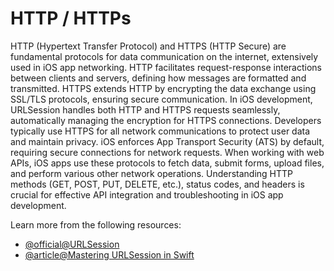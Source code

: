 # HTTP / HTTPs

HTTP (Hypertext Transfer Protocol) and HTTPS (HTTP Secure) are fundamental protocols for data communication on the internet, extensively used in iOS app networking. HTTP facilitates request-response interactions between clients and servers, defining how messages are formatted and transmitted. HTTPS extends HTTP by encrypting the data exchange using SSL/TLS protocols, ensuring secure communication. In iOS development, URLSession handles both HTTP and HTTPS requests seamlessly, automatically managing the encryption for HTTPS connections. Developers typically use HTTPS for all network communications to protect user data and maintain privacy. iOS enforces App Transport Security (ATS) by default, requiring secure connections for network requests. When working with web APIs, iOS apps use these protocols to fetch data, submit forms, upload files, and perform various other network operations. Understanding HTTP methods (GET, POST, PUT, DELETE, etc.), status codes, and headers is crucial for effective API integration and troubleshooting in iOS app development.

Learn more from the following resources:

- [@official@URLSession](https://developer.apple.com/documentation/foundation/urlsession)
- [@article@Mastering URLSession in Swift](https://elamir.medium.com/mastering-urlsession-in-swift-a-comprehensive-guide-d3a3aa740f6e)